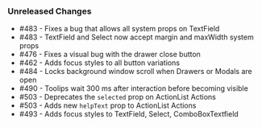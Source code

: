 ### Unreleased Changes

<!--
Example: - #123 - Adds new Button component prop `active`
Example: - #456 - Deprecates Tab prop `tabs`
-->

- #483 - Fixes a bug that allows all system props on TextField
- #483 - TextField and Select now accept margin and maxWidth system props
- #476 - Fixes a visual bug with the drawer close button
- #462 - Adds focus styles to all button variations
- #484 - Locks background window scroll when Drawers or Modals are open
- #490 - Toolips wait 300 ms after interaction before becoming visible
- #503 - Deprecates the `selected` prop on ActionList Actions
- #503 - Adds new `helpText` prop to ActionList Actions
- #493 - Adds focus styles to TextField, Select, ComboBoxTextfield
